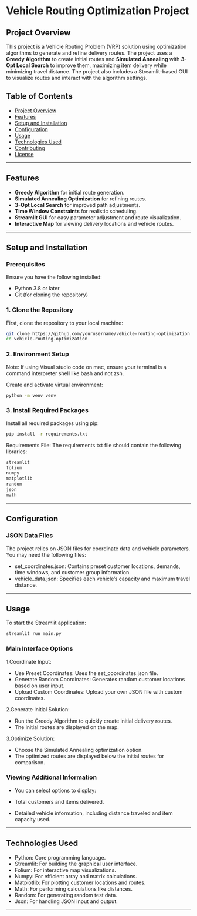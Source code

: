 # Vehicle Routing Optimization Project

## Project Overview
This project is a Vehicle Routing Problem (VRP) solution using optimization algorithms to generate and refine delivery routes. The project uses a **Greedy Algorithm** to create initial routes and **Simulated Annealing** with **3-Opt Local Search** to improve them, maximizing item delivery while minimizing travel distance. The project also includes a Streamlit-based GUI to visualize routes and interact with the algorithm settings.

## Table of Contents
- [Project Overview](#project-overview)
- [Features](#features)
- [Setup and Installation](#setup-and-installation)
- [Configuration](#configuration)
- [Usage](#usage)
- [Technologies Used](#technologies-used)
- [Contributing](#contributing)
- [License](#license)

---

## Features
- **Greedy Algorithm** for initial route generation.
- **Simulated Annealing Optimization** for refining routes.
- **3-Opt Local Search** for improved path adjustments.
- **Time Window Constraints** for realistic scheduling.
- **Streamlit GUI** for easy parameter adjustment and route visualization.
- **Interactive Map** for viewing delivery locations and vehicle routes.

---

## Setup and Installation

### Prerequisites
Ensure you have the following installed:
- Python 3.8 or later
- Git (for cloning the repository)

### 1. Clone the Repository
First, clone the repository to your local machine:
```bash
git clone https://github.com/yourusername/vehicle-routing-optimization.git
cd vehicle-routing-optimization
```

### 2. Environment Setup
Note: If using Visual studio code on mac, ensure your terminal is a command interpreter shell like bash and not zsh.

Create and activate virtual environment:
```bash
python -m venv venv
```

### 3. Install Required Packages
Install all required packages using pip:
```bash
pip install -r requirements.txt
```

Requirements File: The requirements.txt file should contain the following libraries:
```bash
streamlit
folium
numpy
matplotlib
random
json
math
```

---

## Configuration

### JSON Data Files
The project relies on JSON files for coordinate data and vehicle parameters. You may need the following files:

- set_coordinates.json: Contains preset customer locations, demands, time windows, and customer group information.
- vehicle_data.json: Specifies each vehicle’s capacity and maximum travel distance.

---

## Usage
To start the Streamlit application:
```bash
streamlit run main.py
```

### Main Interface Options
1.Coordinate Input:

- Use Preset Coordinates: Uses the set_coordinates.json file.
- Generate Random Coordinates: Generates random customer locations based on user input.
- Upload Custom Coordinates: Upload your own JSON file with custom coordinates.

2.Generate Initial Solution:

- Run the Greedy Algorithm to quickly create initial delivery routes.
- The initial routes are displayed on the map.

3.Optimize Solution:

- Choose the Simulated Annealing optimization option.
- The optimized routes are displayed below the initial routes for comparison.

### Viewing Additional Information
- You can select options to display:

- Total customers and items delivered.
- Detailed vehicle information, including distance traveled and item capacity used.

---

## Technologies Used
- Python: Core programming language.
- Streamlit: For building the graphical user interface.
- Folium: For interactive map visualizations.
- Numpy: For efficient array and matrix calculations.
- Matplotlib: For plotting customer locations and routes.
- Math: For performing calculations like distances.
- Random: For generating random test data.
- Json: For handling JSON input and output.

---